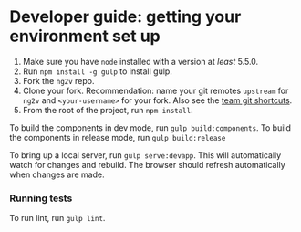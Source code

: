 # Developer guide: getting your environment set up

1. Make sure you have `node` installed with a version at _least_ 5.5.0.
2. Run `npm install -g gulp` to install gulp.
3. Fork the `ng2v` repo. 
4. Clone your fork. 
   Recommendation: name your git remotes `upstream` for `ng2v`
   and `<your-username>` for your fork. Also see the [team git shortcuts](https://github.com/rajkeshwar/ng2v/wiki/Team-git----bash-shortcuts).
5. From the root of the project, run `npm install`.


To build the components in dev mode, run `gulp build:components`.
To build the components in release mode, run `gulp build:release`
 
To bring up a local server, run `gulp serve:devapp`. This will automatically watch for changes 
and rebuild. The browser should refresh automatically when changes are made.

### Running tests

To run lint, run `gulp lint`.

